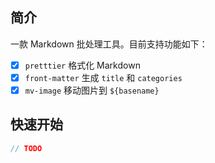 ## 简介

一款 Markdown 批处理工具。目前支持功能如下：

- [x] `pretttier` 格式化 Markdown
- [x] `front-matter` 生成 `title` 和 `categories`
- [x] `mv-image` 移动图片到 `${basename}`

## 快速开始

```js
// TODO
```

